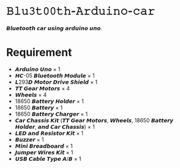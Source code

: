 # 𝙱𝚕𝚞𝟹𝚝𝟶𝟶𝚝𝚑-𝙰𝚛𝚍𝚞𝚒𝚗𝚘-𝚌𝚊𝚛
𝘽𝙡𝙪𝙚𝙩𝙤𝙤𝙩𝙝 𝙘𝙖𝙧 𝙪𝙨𝙞𝙣𝙜 𝙖𝙧𝙙𝙪𝙞𝙣𝙤 𝙪𝙣𝙤.

# Requirement
* 𝘼𝙧𝙙𝙪𝙞𝙣𝙤 𝙐𝙣𝙤 × 1	
* 𝙃𝘾-05 𝘽𝙡𝙪𝙚𝙩𝙤𝙤𝙩𝙝 𝙈𝙤𝙙𝙪𝙡𝙚	× 1	
* 𝙇293𝘿 𝙈𝙤𝙩𝙤𝙧 𝘿𝙧𝙞𝙫𝙚 𝙎𝙝𝙞𝙚𝙡𝙙 × 1	
* 𝙏𝙏 𝙂𝙚𝙖𝙧 𝙈𝙤𝙩𝙤𝙧𝙨	× 4	
* 𝙒𝙝𝙚𝙚𝙡𝙨	× 4	
* 18650 𝘽𝙖𝙩𝙩𝙚𝙧𝙮 𝙃𝙤𝙡𝙙𝙚𝙧	× 1	
* 18650 𝘽𝙖𝙩𝙩𝙚𝙧𝙮	× 1	
* 18650 𝘽𝙖𝙩𝙩𝙚𝙧𝙮 𝘾𝙝𝙖𝙧𝙜𝙚𝙧	× 1	
* 𝘾𝙖𝙧 𝘾𝙝𝙖𝙨𝙨𝙞𝙨 𝙆𝙞𝙩 (𝙏𝙏 𝙂𝙚𝙖𝙧 𝙈𝙤𝙩𝙤𝙧𝙨, 𝙒𝙝𝙚𝙚𝙡𝙨, 18650 𝘽𝙖𝙩𝙩𝙚𝙧𝙮 𝙃𝙤𝙡𝙙𝙚𝙧, 𝙖𝙣𝙙 𝘾𝙖𝙧 𝘾𝙝𝙖𝙨𝙨𝙞𝙨)	× 1	
* 𝙇𝙀𝘿 𝙖𝙣𝙙 𝙍𝙚𝙨𝙞𝙨𝙩𝙤𝙧 𝙆𝙞𝙩	× 1	
* 𝘽𝙪𝙯𝙯𝙚𝙧	× 1	
* 𝙈𝙞𝙣𝙞 𝘽𝙧𝙚𝙖𝙙𝙗𝙤𝙖𝙧𝙙	× 1	
* 𝙅𝙪𝙢𝙥𝙚𝙧 𝙒𝙞𝙧𝙚𝙨 𝙆𝙞𝙩	× 1	
* 𝙐𝙎𝘽 𝘾𝙖𝙗𝙡𝙚 𝙏𝙮𝙥𝙚 𝘼/𝘽	× 1
